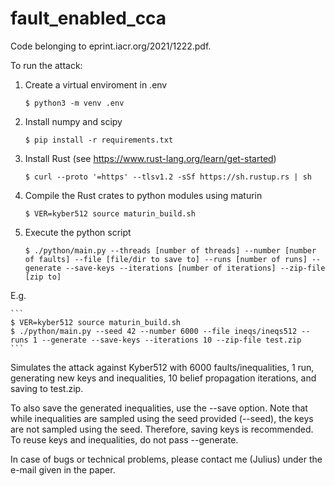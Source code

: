 # fault_enabled_cca

Code belonging to eprint.iacr.org/2021/1222.pdf.

To run the attack:

1. Create a virtual enviroment in .env
	```
	$ python3 -m venv .env
	```
2. Install numpy and scipy
	```
	$ pip install -r requirements.txt
	```
3. Install Rust (see https://www.rust-lang.org/learn/get-started)
	```	
	$ curl --proto '=https' --tlsv1.2 -sSf https://sh.rustup.rs | sh
	```	
4. Compile the Rust crates to python modules using maturin
	```
	$ VER=kyber512 source maturin_build.sh
	```	
5. Execute the python script
	```
	$ ./python/main.py --threads [number of threads] --number [number of faults] --file [file/dir to save to] --runs [number of runs] --generate --save-keys --iterations [number of iterations] --zip-file [zip to]
	```
E.g. 

	```
	$ VER=kyber512 source maturin_build.sh
	$ ./python/main.py --seed 42 --number 6000 --file ineqs/ineqs512 --runs 1 --generate --save-keys --iterations 10 --zip-file test.zip
	```	

Simulates the attack against Kyber512 with 6000 faults/inequalities, 1 run, generating new keys and inequalities, 10 belief propagation iterations, and saving to test.zip.

To also save the generated inequalities, use the --save option. Note that while inequalities are sampled using the seed provided (--seed), the keys are not sampled using the seed. Therefore, saving keys is recommended.
To reuse keys and inequalities, do not pass --generate.

In case of bugs or technical problems, please contact me (Julius) under the e-mail given in the paper.
	
